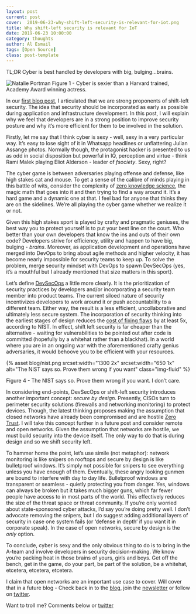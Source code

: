 ```yaml
---
layout: post
current: post
cover:  2019-06-23-why-shift-left-security-is-relevant-for-iot.png
title: Why shift-left security is relevant for IoT
date: 2019-06-23 10:00:00
category: thoughts
author: Al Esmail
tags: [Open Source]
class: post-template
---
```


TL;DR Cyber is best handled by developers with big, bulging...brains.

![Natalie Portman](https://media.giphy.com/media/lQaO9Cf50zlM4/giphy.gif)
Figure 1 - Cyber is sexier than a Harvard trained, Academy Award winning actress.

In our [first blog post]({{site.url}}/blog/news/2019/06/20/why-we-are-doing-what-we-do), I articulated that we are strong proponents of shift-left security.  The idea that security should be incorporated as early as possible during application and infrastructure development.  In this post, I will explain why we feel that developers are in a strong position to improve security posture and why it’s more efficient for them to be involved in the solution.

Firstly, let me say that I think cyber is sexy - well, sexy in a very particular way.  It’s easy to lose sight of it in Whatsapp headlines or unflattering Julian Assange photos.  Normally though, the protagonist hacker is presented to us as odd in social disposition but powerful in IQ, perception and virtue - think Rami Malek playing Eliot Alderson - leader of _fsociety_. Sexy, right?

The cyber game is between adversaries playing offense and defense, like high stakes cat and mouse.  To get a sense of the calibre of minds playing in this battle of wits, consider the complexity of [zero knowledge science](https://www.youtube.com/watch?v=z1-eH3NJJX0), the magic math that goes into it and then trying to find a way around it.  It’s a hard game and a dynamic one at that. I feel bad for anyone that thinks they are on the sidelines.  We’re all playing the cyber game whether we realize it or not.

Given this high stakes sport is played by crafty and pragmatic geniuses, the best way you to protect yourself is to put your best line on the court.  Who better than your own developers that know the ins and outs of their own code?  Developers strive for efficiency, utility and happen to have big, bulging - _brains_.  Moreover, as application development and operations have merged into DevOps to bring about agile methods and higher velocity, it has become nearly impossible for security teams to keep up.  To solve the problem, merge security mindset with DevOps to spawn DevSecOps (yes, it’s a mouthful but I already mentioned that size matters in this sport).

Let’s define [DevSecOps](https://opensource.com/article/19/1/what-devsecops) a little more clearly.  It is the prioritization of security practices by developers and/or incorporating a security team member into product teams.  The current siloed nature of security incentivizes developers to work around it or push accountability to a different team.  Either way, the result is a less efficient, uncollaborative and ultimately less secure system.  The incorporation of security thinking into the earliest stages of design reduces the [cost of fixing flaws](https://www.researchgate.net/figure/Cost-to-fix-at-different-phases-of-development_fig1_301789336) by at least 5x, according to NIST.  In effect, shift left security is far cheaper than the alternative - waiting for vulnerabilities to be pointed out after code is committed (hopefully by a whitehat rather than a blackhat).  In a world where you are in an ongoing war with the aforementioned crafty genius adversaries, it would behoove you to be efficient with your resources.

{% asset blog/nist.png srcset:width="1300 2x" srcset:width="650 1x" alt="The NIST says so. Prove them wrong if you want" class="img-fluid" %}

Figure 4 - The NIST says so. Prove them wrong if you want. I don’t care.

In considering end-points, DevSecOps or shift-left security introduces another important concept: _secure by design_.  Presently, CISOs turn to perimeter security solutions (firewalls and networking monitoring) to protect devices.  Though, the latest thinking proposes making the assumption that closed networks have already been compromised and are hostile [Zero Trust](https://www.oreilly.com/library/view/zero-trust-networks/9781491962183/ch01.html ). I will take this concept further in a future post and consider remote and open networks.  Given the assumption that networks are hostile, we must build security into the device itself.  The only way to do that is during design and so we shift security left.

To hammer home the point, let’s use simile (not metaphor): network monitoring is like snipers on rooftops and secure by design is like bulletproof windows.  It’s simply not possible for snipers to see everything unless you have enough of them.  Eventually, these angry looking gunmen are bound to interfere with day to day life.  Bulletproof windows are transparent or seamless - quietly protecting you from danger.  Yes, windows can always be broken but it takes much bigger guns, which far fewer people have access to in most parts of the world.  This effectively reduces the size of the threat space or threat community.  If you’re only worried about state-sponsored cyber attacks, I’d say you’re doing pretty well.  I don’t advocate removing the snipers, but I do suggest adding additional layers of security in case one system fails (or ‘defense in depth’ if you want it in corporate speak).  In the case of open networks, secure by design is the _only_ option.

To conclude, cyber is sexy and the only obvious thing to do is to bring in the A-team and involve developers in security decision-making. We know you’re packing heat in those brains of yours, girls and boys. Get off the bench, get in the game, do your part, be part of the solution, be a whitehat, etcetera, etcetera, etcetera.

I claim that open networks are an important use case to cover. Will cover that in a future blog - Check back in to the [blog]({{site.url}}/blog), join the [newsletter](http://eepurl.com/ge0niv) or follow on [twitter](https://twitter.com/wottsecurity). 

Want to troll me? Comments below or [twitter](https://www.twitter.com/wottsecurity)

